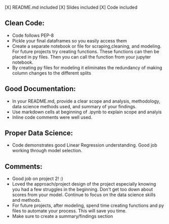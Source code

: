 [X] README.md included
[X] Slides included
[X] Code included

## Clean Code:

- Code follows PEP-8
- Pickle your final dataframes so you easily access them 
- Create a separate notebook or file for scraping,cleaning, and modeling. For future projects try creating functions. These functions can then be 
  placed in py files. Then you can call the function from your jupyter notebook. 
- By creating py files for modeling it eliminates the redundancy of making column changes to the different splits

## Good Documentation:

- In your README.md, provide a clear scope and analysis, methodology, data science methods used, and summary of your findings.
- Use markdown cells at beginning of .ipynb to explain scope and analyis
- Inline code comments were well used.

## Proper Data Science:

- Code demonstrates good Linear Regression understanding. Good job working through model selection. 

## Comments:

- Good job on project 2! :)
- Loved the approach/project design of the project especially knowing you had a few struggles in the beginning.
  Don't get too down about scores from your model. Continue to focus on the data science skills and methods.
- For future projects, after modeling, spend time creating functions and py files to automate your process. This will save you time. 
- Make sure to create a summary/findings section
